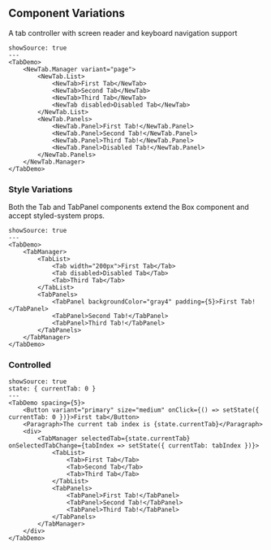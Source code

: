 ## Component Variations

A tab controller with screen reader and keyboard navigation support

```react
showSource: true
---
<TabDemo>
	<NewTab.Manager variant="page">
		<NewTab.List>
			<NewTab>First Tab</NewTab>
			<NewTab>Second Tab</NewTab>
			<NewTab>Third Tab</NewTab>
			<NewTab disabled>Disabled Tab</NewTab>
		</NewTab.List>
		<NewTab.Panels>
			<NewTab.Panel>First Tab!</NewTab.Panel>
			<NewTab.Panel>Second Tab!</NewTab.Panel>
			<NewTab.Panel>Third Tab!</NewTab.Panel>
			<NewTab.Panel>Disabled Tab!</NewTab.Panel>
		</NewTab.Panels>
	</NewTab.Manager>
</TabDemo>
```

### Style Variations

Both the Tab and TabPanel components extend the Box component and accept styled-system props.

```react
showSource: true
---
<TabDemo>
	<TabManager>
		<TabList>
			<Tab width="200px">First Tab</Tab>
			<Tab disabled>Disabled Tab</Tab>
			<Tab>Third Tab</Tab>
		</TabList>
		<TabPanels>
			<TabPanel backgroundColor="gray4" padding={5}>First Tab!</TabPanel>
			<TabPanel>Second Tab!</TabPanel>
			<TabPanel>Third Tab!</TabPanel>
		</TabPanels>
	</TabManager>
</TabDemo>
```

### Controlled

```react
showSource: true
state: { currentTab: 0 }
---
<TabDemo spacing={5}>
	<Button variant="primary" size="medium" onClick={() => setState({ currentTab: 0 })}>First tab</Button>
	<Paragraph>The current tab index is {state.currentTab}</Paragraph>
	<div>
		<TabManager selectedTab={state.currentTab} onSelectedTabChange={tabIndex => setState({ currentTab: tabIndex })}>
			<TabList>
				<Tab>First Tab</Tab>
				<Tab>Second Tab</Tab>
				<Tab>Third Tab</Tab>
			</TabList>
			<TabPanels>
				<TabPanel>First Tab!</TabPanel>
				<TabPanel>Second Tab!</TabPanel>
				<TabPanel>Third Tab!</TabPanel>
			</TabPanels>
		</TabManager>
	</div>
</TabDemo>
```
